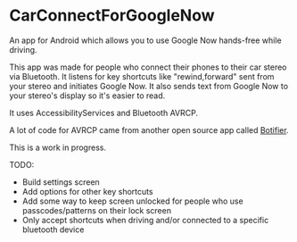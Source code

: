 # CarConnectForGoogleNow
An app for Android which allows you to use Google Now hands-free while driving. 

This app was made for people who connect their phones to their car stereo via Bluetooth. It listens for key shortcuts like "rewind,forward" sent from your stereo and initiates Google Now. It also sends text from Google Now to your stereo's display so it's easier to read.

It uses AccessibilityServices and Bluetooth AVRCP.

A lot of code for AVRCP came from another open source app called [Botifier](https://github.com/grimpy/Botifier "Botifier GitHub"). 

This is a work in progress.

TODO:
* Build settings screen
* Add options for other key shortcuts
* Add some way to keep screen unlocked for people who use passcodes/patterns on their lock screen
* Only accept shortcuts when driving and/or connected to a specific bluetooth device